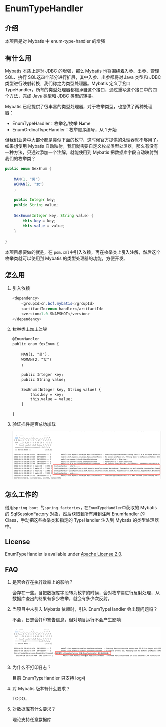# EnumTypeHandler
## 介绍

本项目是对 Mybatis 中 enum-type-handler 的增强

## 有什么用

Mybatis 本质上是对 JDBC 的增强，那么 Mybatis 也将围绕着入参、出参、管理 SQL、执行 SQL这四个部分进行扩展，其中入参、出参都将对 Java 类型和 JDBC 类型进行映射转换，我们称之为类型处理器。Mybatis 定义了接口 TypeHandler，所有的类型处理器都继承自这个接口，通过重写这个接口中的四个方法，完成 Java 类型和 JDBC 类型的转换。

Mybatis 已经提供了很丰富的类型处理器，对于枚举类型，也提供了两种处理器：

- EnumTypeHandler：枚举名/枚举 Name
- EnumOrdinalTypeHandler：枚举顺序编号，从 1 开始

但我们业务中大部分都是类似下面的枚举，这时候官方提供的处理器就不够用了。如果想使用 Mybatis 自动映射，我们就需要自定义枚举类型处理器，那么有没有一种方法，只通过添加一个注解，就能使用到 Mybatis 把数据库字段自动映射到我们的枚举类？

```java
public enum SexEnum {

    MAN(1, "男"),
    WOMAN(2, "女")
    ;

    public Integer key;
    public String value;

    SexEnum(Integer key, String value) {
        this.key = key;
        this.value = value;
    }

}
```

本项目想要做的就是，在 ```pom.xml```中引入依赖，再在枚举类上引入注解，然后这个枚举类就可以使用到 Mybatis 的类型处理器的功能，方便开发。

## 怎么用

1. 引入依赖

   ```java
   <dependency>
       <groupId>cn.bcf.mybatis</groupId>
       <artifactId>enum-handler</artifactId>
       <version>1.0-SNAPSHOT</version>
   </dependency>
   ```

2. 枚举类上加上注解

       @EnumHandler
       public enum SexEnum {
       
           MAN(1, "男"),
           WOMAN(2, "女")
           ;
       
           public Integer key;
           public String value;
       
           SexEnum(Integer key, String value) {
               this.key = key;
               this.value = value;
           }
       
       }

3. 验证插件是否成功加载

   ![image-20210618103004915](img/运行成功日志.png)

## 怎么工作的

借用```spring boot ```的```spring.factories```，在```EnumTypeHandler```中获取的 Mybatis 的 SqlSessionFactory 对象，然后获取到所有用到注解 EnumHandler 的 Class，手动把这些枚举类和指定的 TypeHandler 注入到 Mybatis 的类型处理器中。

## License

EnumTypeHandler is available under [Apache License 2.0](https://www.apache.org/licenses/LICENSE-2.0).

## FAQ

1. 是否会存在执行效率上的影响？

   会存在一些。当把数据库字段转为枚举的时候，会对枚举类进行反射处理，从数据库查出的结果有多少枚举，就会有多少次反射。

2. 当项目中未引入 Mybatis 依赖时，引入 EnumTypeHandler 会出现问题吗？

   不会，日志会打印警告信息，但对项目运行不会产生影响

   ![未加入 Mybatis 依赖](img/未加入Mybatis依赖.png)

3. 为什么不打印日志？

   目前 EnumTypeHandler 只支持 log4j 

4. 对 Mybatis 版本有什么要求？

   TODO...

5. 对数据库有什么要求？

   理论支持任意数据库

   

   
